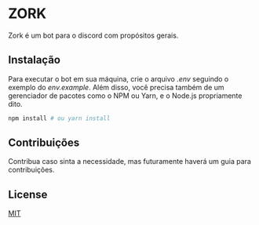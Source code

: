 # ZORK

Zork é um bot para o discord com propósitos gerais.

## Instalação

Para executar o bot em sua máquina, crie o arquivo _.env_ seguindo o exemplo do _env.example_. Além disso, você precisa também de um gerenciador de pacotes como o NPM ou Yarn, e o Node.js propriamente dito.

```bash
npm install # ou yarn install
```

## Contribuições
Contribua caso sinta a necessidade, mas futuramente haverá um guia para contribuições.

## License
[MIT](https://opensource.org/licenses/MIT)
